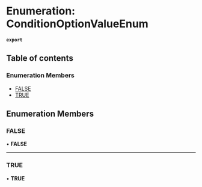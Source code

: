 # Enumeration: ConditionOptionValueEnum

**`export`**

## Table of contents

### Enumeration Members

- [FALSE](ConditionOptionValueEnum.md#false)
- [TRUE](ConditionOptionValueEnum.md#true)

## Enumeration Members

### <a id="false" name="false"></a> FALSE

• **FALSE**

___

### <a id="true" name="true"></a> TRUE

• **TRUE**
